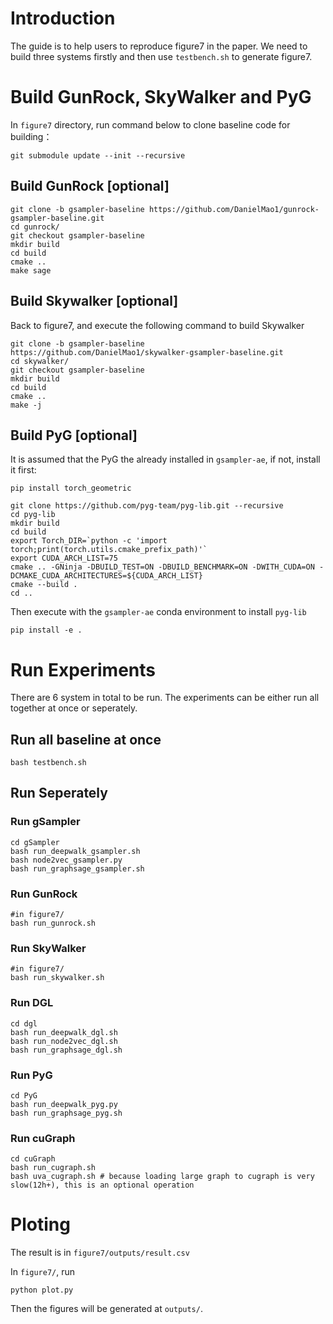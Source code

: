 # Introduction

The guide is to help users to reproduce figure7 in the paper.  We need to build three systems firstly and then use `testbench.sh` to generate figure7.

# Build GunRock, SkyWalker and PyG

In `figure7` directory, run command below to clone baseline code for building：

```shell
git submodule update --init --recursive
```

## Build GunRock [optional]

```shell
git clone -b gsampler-baseline https://github.com/DanielMao1/gunrock-gsampler-baseline.git
cd gunrock/
git checkout gsampler-baseline
mkdir build
cd build 
cmake .. 
make sage
```

## Build Skywalker [optional]

Back to figure7, and execute the following command to build Skywalker

```shell
git clone -b gsampler-baseline https://github.com/DanielMao1/skywalker-gsampler-baseline.git
cd skywalker/
git checkout gsampler-baseline
mkdir build
cd build 
cmake .. 
make -j
```

## Build PyG [optional]

It is assumed that the PyG the already installed in `gsampler-ae`, if not,  install it first:

```shell
pip install torch_geometric
```


```shell
git clone https://github.com/pyg-team/pyg-lib.git --recursive
cd pyg-lib
mkdir build
cd build
export Torch_DIR=`python -c 'import torch;print(torch.utils.cmake_prefix_path)'`
export CUDA_ARCH_LIST=75
cmake .. -GNinja -DBUILD_TEST=ON -DBUILD_BENCHMARK=ON -DWITH_CUDA=ON -DCMAKE_CUDA_ARCHITECTURES=${CUDA_ARCH_LIST}
cmake --build .
cd ..
```

Then execute with the `gsampler-ae` conda environment to install `pyg-lib`

```shell
pip install -e .
```

# Run Experiments

There are 6 system in total to be run. The experiments can be either run all together at once or seperately.

## Run all baseline at once

```shell
bash testbench.sh
```

## Run Seperately

### Run gSampler 

```shell
cd gSampler
bash run_deepwalk_gsampler.sh
bash node2vec_gsampler.py
bash run_graphsage_gsampler.sh
```



### Run GunRock

```shell
#in figure7/
bash run_gunrock.sh
```

### Run SkyWalker

```shell
#in figure7/
bash run_skywalker.sh
```

### Run DGL
```shell
cd dgl
bash run_deepwalk_dgl.sh
bash run_node2vec_dgl.sh
bash run_graphsage_dgl.sh
```

### Run PyG

```shell
cd PyG
bash run_deepwalk_pyg.py
bash run_graphsage_pyg.sh
```

### Run cuGraph

```shell
cd cuGraph
bash run_cugraph.sh
bash uva_cugraph.sh # because loading large graph to cugraph is very slow(12h+), this is an optional operation
```
# Ploting
The result is in `figure7/outputs/result.csv`

In `figure7/`, run 
```shell
python plot.py
```
Then the figures will be generated at `outputs/`.
